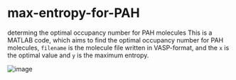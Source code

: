 # max-entropy-for-PAH
determing the optimal occupancy number for PAH molecules
This is a MATLAB code, which aims to find the optimal occupancy number for PAH molecules, ``filename`` is the molecule file written in VASP-format, and the ``x`` is the optimal value and ``y`` is the maximum entropy.


![image](https://github.com/user-attachments/assets/9b1a2d1d-ee3a-48cb-a545-f372cdd449ba)
